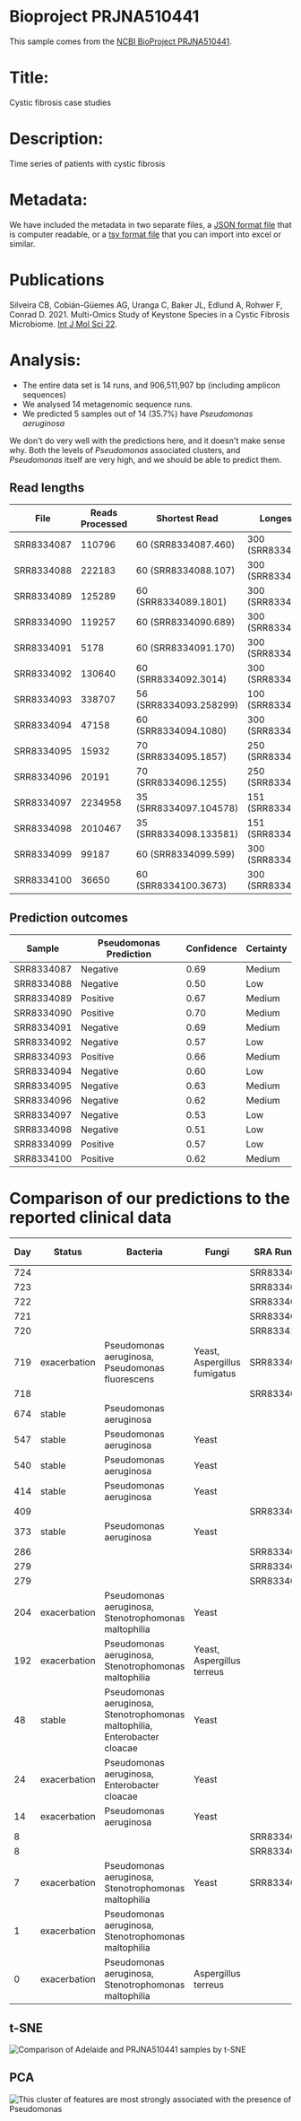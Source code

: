 # Bioproject PRJNA510441

This sample comes from the [NCBI BioProject PRJNA510441](https://www.ncbi.nlm.nih.gov/bioproject/?term=PRJNA510441).

# Title:
Cystic fibrosis case studies

# Description:
Time series of patients with cystic fibrosis


# Metadata:
We have included the metadata in two separate files, a [JSON format file](PRJNA510441.metadata.json.gz) that is computer readable, or a [tsv format file](PRJNA510441.metadata.tsv.gz) that you can import into excel or similar.

# Publications

Silveira CB, Cobián-Güemes AG, Uranga C, Baker JL, Edlund A, Rohwer F, Conrad D. 2021. Multi-Omics Study of Keystone Species in a Cystic Fibrosis Microbiome. [Int J Mol Sci 22](https://pubmed.ncbi.nlm.nih.gov/34769481/).
  
# Analysis:


- The entire data set is 14 runs, and 906,511,907 bp (including amplicon sequences)
- We analysed 14 metagenomic sequence runs.
- We predicted 5 samples out of 14 (35.7%) have _Pseudomonas aeruginosa_

We don't do very well with the predictions here, and it doesn't make sense why. Both the levels of _Pseudomonas_ associated clusters, and _Pseudomonas_ itself are very high, and we should be able to predict them.


## Read lengths

File | Reads Processed | Shortest Read | Longest Read
--- | --- | --- | ---
SRR8334087 | 110796 | 60 (SRR8334087.460) | 300 (SRR8334087.4)
SRR8334088 | 222183 | 60 (SRR8334088.107) | 300 (SRR8334088.1)
SRR8334089 | 125289 | 60 (SRR8334089.1801) | 300 (SRR8334089.7)
SRR8334090 | 119257 | 60 (SRR8334090.689) | 300 (SRR8334090.3)
SRR8334091 | 5178 | 60 (SRR8334091.170) | 300 (SRR8334091.7)
SRR8334092 | 130640 | 60 (SRR8334092.3014) | 300 (SRR8334092.4)
SRR8334093 | 338707 | 56 (SRR8334093.258299) | 100 (SRR8334093.2)
SRR8334094 | 47158 | 60 (SRR8334094.1080) | 300 (SRR8334094.542)
SRR8334095 | 15932 | 70 (SRR8334095.1857) | 250 (SRR8334095.2)
SRR8334096 | 20191 | 70 (SRR8334096.1255) | 250 (SRR8334096.9)
SRR8334097 | 2234958 | 35 (SRR8334097.104578) | 151 (SRR8334097.3)
SRR8334098 | 2010467 | 35 (SRR8334098.133581) | 151 (SRR8334098.3)
SRR8334099 | 99187 | 60 (SRR8334099.599) | 300 (SRR8334099.5)
SRR8334100 | 36650 | 60 (SRR8334100.3673) | 300 (SRR8334100.1)



## Prediction outcomes

Sample | Pseudomonas Prediction | Confidence | Certainty
 --- | --- | --- | ---
SRR8334087 | Negative | 0.69 | Medium
SRR8334088 | Negative | 0.50 | Low
SRR8334089 | Positive | 0.67 | Medium
SRR8334090 | Positive | 0.70 | Medium
SRR8334091 | Negative | 0.69 | Medium
SRR8334092 | Negative | 0.57 | Low
SRR8334093 | Positive | 0.66 | Medium
SRR8334094 | Negative | 0.60 | Low
SRR8334095 | Negative | 0.63 | Medium
SRR8334096 | Negative | 0.62 | Medium
SRR8334097 | Negative | 0.53 | Low
SRR8334098 | Negative | 0.51 | Low
SRR8334099 | Positive | 0.57 | Low
SRR8334100 | Positive | 0.62 | Medium

# Comparison of our predictions to the reported clinical data


Day | Status | Bacteria | Fungi | SRA Run ID | Original Sample ID | Our Predictions | Our Score | Our confidence
--- | --- | --- | --- | --- | --- | --- | --- | --- 
724 |  |  |  | SRR8334088 | CF01mgD724 | Negative | 0.5 | Low
723 |  |  |  | SRR8334087 | CF01mgD723 | Negative | 0.69 | Medium
722 |  |  |  | SRR8334090 | CF01mgD722 | Positive | 0.7 | Medium
721 |  |  |  | SRR8334089 | CF01mgD721 | Positive | 0.67 | Medium
720 |  |  |  | SRR8334100 | CF01mgD720 | Positive | 0.62 | Medium
719 | exacerbation | Pseudomonas aeruginosa, Pseudomonas fluorescens | Yeast, Aspergillus fumigatus | SRR8334099 | CF01mgD719 | Positive | 0.57 | Low
718 |  |  |  | SRR8334092 | CF01mgD718 | Negative | 0.57 | Low
674 | stable | Pseudomonas aeruginosa |  |  |  |  |  | 
547 | stable | Pseudomonas aeruginosa | Yeast |  |  |  |  | 
540 | stable | Pseudomonas aeruginosa | Yeast |  |  |  |  | 
414 | stable | Pseudomonas aeruginosa | Yeast |  |  |  |  | 
409 |  |  |  | SRR8334091 | CF01mgD409 | Negative | 0.69 | Medium
373 | stable | Pseudomonas aeruginosa | Yeast |  |  |  |  | 
286 |  |  |  | SRR8334094 | CF01mgD286 | Negative | 0.6 | Low
279 |  |  |  | SRR8334096 | CF01Dmt303 | Negative | 0.62 | Medium
279 |  |  |  | SRR8334095 | CF01mtD279 | Negative | 0.63 | Medium
204 | exacerbation | Pseudomonas aeruginosa, Stenotrophomonas maltophilia | Yeast |  |  |  |  | 
192 | exacerbation | Pseudomonas aeruginosa, Stenotrophomonas maltophilia | Yeast, Aspergillus terreus |  |  |  |  | 
48 | stable | Pseudomonas aeruginosa, Stenotrophomonas maltophilia, Enterobacter cloacae | Yeast |  |  |  |  | 
24 | exacerbation | Pseudomonas aeruginosa, Enterobacter cloacae | Yeast |  |  |  |  | 
14 | exacerbation | Pseudomonas aeruginosa | Yeast |  |  |  |  | 
8 |  |  |  | SRR8334098 | CF01mtD8 | Negative | 0.51 | Low
8 |  |  |  | SRR8334093 | CF01mgD8 | Positive | 0.66 | Medium
7 | exacerbation | Pseudomonas aeruginosa, Stenotrophomonas maltophilia | Yeast | SRR8334097 | CF01mtD7 | Negative | 0.53 | Low
1 | exacerbation | Pseudomonas aeruginosa, Stenotrophomonas maltophilia |  |  |  |  |  | 
0 | exacerbation | Pseudomonas aeruginosa, Stenotrophomonas maltophilia | Aspergillus terreus |  |  |  |  | 


## t-SNE
![Comparison of Adelaide and PRJNA510441 samples by t-SNE](img/PRJNA510441_Pseudomonas_tSNE.png 'Fig. t-SNE of all the analysed sequence data coloured by whether Pseudomonas is predicted')


## PCA
![This cluster of features are most strongly associated with the presence of Pseudomonas](img/PRJNA510441_Pseudomonas_PCA.png 'Fig. PCA of the cluster of features most strongly associated with Pseudomonas colonization in PRJNA510441')


